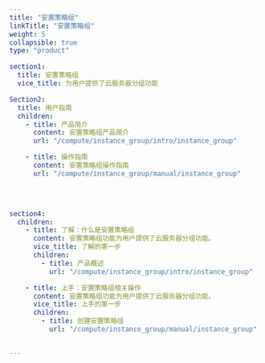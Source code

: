 ```yaml
---
title: "安置策略组"
linkTitle: "安置策略组"
weight: 5
collapsible: true
type: "product"

section1:
  title: 安置策略组
  vice_title: 为用户提供了云服务器分组功能

Section2:
  title: 用户指南
  children:
    - title: 产品简介
      content: 安置策略组产品简介
      url: "/compute/instance_group/intro/instance_group"

    - title: 操作指南
      content: 安置策略组操作指南
      url: "/compute/instance_group/manual/instance_group"
    



section4:
  children:
    - title: 了解：什么是安置策略组
      content: 安置策略组功能为用户提供了云服务器分组功能。
      vice_title: 了解的第一步
      children:
        - title: 产品概述
          url: "/compute/instance_group/intro/instance_group"

    - title: 上手：安置策略组相关操作
      content: 安置策略组功能为用户提供了云服务器分组功能。
      vice_title: 上手的第一步
      children: 
        - title: 创建安置策略组
          url: "/compute/instance_group/manual/instance_group"


---
```



<!-- type: "product" 这个参数表明这是一个产品index页面 -->
<!-- section1 为产品index页面 主标题 副标题 video  video_img为视频图片  -->
<!-- section2 为产品index页面 第一个大块的用户文档配置  -->
<!-- section3 为产品index页面 第二个大块的开发者文档配置  -->
<!-- section4 为产品index页面 第三个大块的学习路径配置  -->